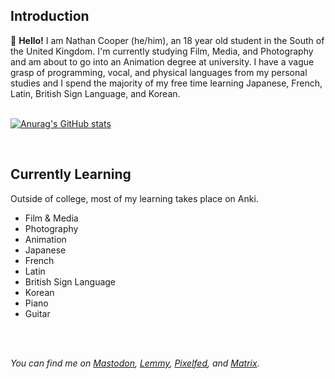 ## Introduction
👋 **Hello!** I am Nathan Cooper (he/him), an 18 year old student in the South of the United Kingdom. I'm currently studying Film, Media, and Photography and am about to go into an Animation degree at university. I have a vague grasp of programming, vocal, and physical languages from my personal studies and I spend the majority of my free time learning Japanese, French, Latin, British Sign Language, and Korean.
<br><br>

[![Anurag's GitHub stats](https://github-readme-stats.vercel.app/api?username=nathancoooper)](https://github.com/anuraghazra/github-readme-stats)

<br>

## Currently Learning
Outside of college, most of my learning takes place on Anki.

- Film & Media
- Photography
- Animation
- Japanese
- French
- Latin
- British Sign Language
- Korean
- Piano
- Guitar

<br><br>

*You can find me on [Mastodon](https://mastodon.social/web/@nathanjohncooper), [Lemmy](https://lemmy.ml/u/cooper), [Pixelfed](https://pixelfed.social/i/web/profile/408631124864164448), and [Matrix](https://app.element.io/#/user/@kingcooper:matrix.org).*
